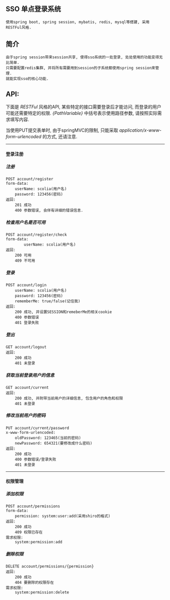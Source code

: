 ## SSO 单点登录系统

    使用spring boot, spring session, mybatis, redis, mysql等搭建, 采用RESTFul风格.

## 简介

    由于spring session带来session共享, 使得sso系统的一处登录, 处处使用的功能变得无比简单.
    只需要配置redis集群, 并将所有需要用到session的子系统都使用spring session来管理.
    就能实现sso的核心功能.

## API:

下面是 *RESTFul* 风格的API, 某些特定的接口需要登录后才能访问, 而登录的用户可能还需要特定的权限.
*{PathVariable}* 中括号表示使用路径参数, 请按照实际需求填写内容.

当使用PUT提交表单时, 由于springMVC的限制, 只能采取 *application/x-www-form-urlencoded* 的方式, 还请注意.

- - -

#### 登录注册

##### 注册
    POST account/register
    form-data:
        userName: scolia(用户名)
        password: 123456(密码)
    返回:
        201 成功
        400 参数错误, 会伴有详细的错误信息.
        
##### 检查用户名是否可用
    POST account/register/check
    form-data:
            userName: scolia(用户名)
    返回:
        200 可用
        409 不可用

##### 登录
    POST account/login
        userName: scolia(用户名)
        password: 123456(密码)
        rememberMe: true/false(记住我)
    返回:
        200 成功, 并设置SESSION和remeberMe的相关cookie
        400 参数错误
        401 登录失败
        
##### 登出
    GET account/logout
    返回:
        200 成功
        401 未登录
        
##### 获取当前登录用户的信息
    GET account/current
    返回:
        200 成功, 并附带当前用户的详细信息, 包含用户的角色和权限
        401 未登录

##### 修改当前用户的密码
    PUT account/current/password
    x-www-form-urlencoded:
        oldPassword: 123465(当前的密码)
        newPassword: 654321(要修改成什么密码)
    返回:
        200 成功
        400 参数错误/登录失败
        401 未登录

- - -

#### 权限管理

##### 添加权限
    POST account/permissions
    form-data: 
        permission: system:user:add(采用shiro的格式)
    返回:
        200 成功
        409 权限已存在
    需求权限:
        system:permission:add
    
#####  删除权限
    DELETE account/permissions/{permission}
    返回:
        200 成功
        404 要删除的权限存在
    需求权限:
        system:permission:delete